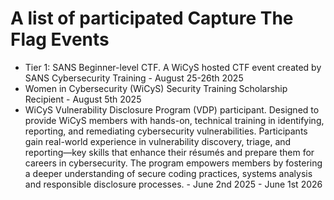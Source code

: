 # A list of participated Capture The Flag Events
- Tier 1: SANS Beginner-level CTF. A WiCyS hosted CTF event created by SANS Cybersecurity Training - August 25-26th 2025
- Women in Cybersecurity (WiCyS) Security Training Scholarship Recipient - August 5th 2025
- WiCyS Vulnerability Disclosure Program (VDP) participant. Designed to provide WiCyS members with hands-on, technical training in identifying, reporting, and remediating cybersecurity vulnerabilities. Participants gain real-world experience in vulnerability discovery, triage, and reporting—key skills that enhance their résumés and prepare them for careers in cybersecurity. The program empowers members by fostering a deeper understanding of secure coding practices, systems analysis and responsible disclosure processes. - June 2nd 2025 - June 1st 2026
